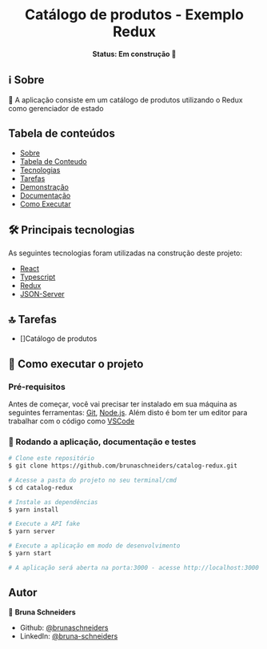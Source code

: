 <h1 align="center">Catálogo de produtos - Exemplo Redux</h1>

<p align="center"><b>Status: Em construção 🚧</b></p>

## <a id="sobre"></a> ℹ Sobre

🚀 A aplicação consiste em um catálogo de produtos utilizando o Redux como gerenciador de estado

## <a id="conteudo"></a> Tabela de conteúdos

- [Sobre](#sobre)
- [Tabela de Conteudo](#conteudo)
- [Tecnologias](#tecnologias)
- [Tarefas](#tarefas)
- [Demonstração](#demonstracao)
- [Documentação](#documentacao)
- [Como Executar](#executar)

## <a id="tecnologias"></a> 🛠 Principais tecnologias

As seguintes tecnologias foram utilizadas na construção deste projeto:

- [React](https://pt-br.reactjs.org/)
- [Typescript](https://www.typescriptlang.org/)
- [Redux](https://redux.js.org/)
- [JSON-Server](https://www.npmjs.com/package/json-server)

## <a id="tarefas"></a> 🔝 Tarefas

- []Catálogo de produtos

## 🚀 <a id="executar"></a> Como executar o projeto

### Pré-requisitos

Antes de começar, você vai precisar ter instalado em sua máquina as seguintes ferramentas:
[Git](https://git-scm.com), [Node.js](https://nodejs.org/en/).
Além disto é bom ter um editor para trabalhar com o código como [VSCode](https://code.visualstudio.com/)

### 🧭 Rodando a aplicação, documentação e testes

```bash
# Clone este repositório
$ git clone https://github.com/brunaschneiders/catalog-redux.git

# Acesse a pasta do projeto no seu terminal/cmd
$ cd catalog-redux

# Instale as dependências
$ yarn install

# Execute a API fake
$ yarn server

# Execute a aplicação em modo de desenvolvimento
$ yarn start

# A aplicação será aberta na porta:3000 - acesse http://localhost:3000
```

## Autor

👤 **Bruna Schneiders**

- Github: [@brunaschneiders](https://github.com/brunaschneiders)
- LinkedIn: [@bruna-schneiders](https://linkedin.com/in/bruna-schneiders)
